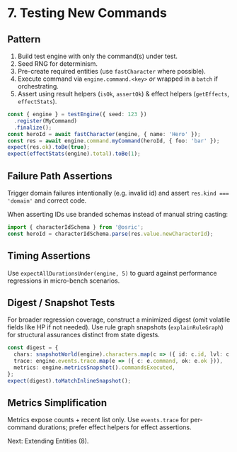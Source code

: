 # 7. Testing New Commands

## Pattern
1. Build test engine with only the command(s) under test.
2. Seed RNG for determinism.
3. Pre-create required entities (use `fastCharacter` where possible).
4. Execute command via `engine.command.<key>` *or* wrapped in a `batch` if orchestrating.
5. Assert using result helpers (`isOk`, `assertOk`) & effect helpers (`getEffects`, `effectStats`).

```ts
const { engine } = testEngine({ seed: 123 })
  .register(MyCommand)
  .finalize();
const heroId = await fastCharacter(engine, { name: 'Hero' });
const res = await engine.command.myCommand(heroId, { foo: 'bar' });
expect(res.ok).toBe(true);
expect(effectStats(engine).total).toBe(1);
```

## Failure Path Assertions
Trigger domain failures intentionally (e.g. invalid id) and assert `res.kind === 'domain'` and correct code.

When asserting IDs use branded schemas instead of manual string casting:
```ts
import { characterIdSchema } from '@osric';
const heroId = characterIdSchema.parse(res.value.newCharacterId);
```

## Timing Assertions
Use `expectAllDurationsUnder(engine, 5)` to guard against performance regressions in micro-bench scenarios.

## Digest / Snapshot Tests
For broader regression coverage, construct a minimized digest (omit volatile fields like HP if not needed). Use rule graph snapshots (`explainRuleGraph`) for structural assurances distinct from state digests.
```ts
const digest = {
  chars: snapshotWorld(engine).characters.map(c => ({ id: c.id, lvl: c.level })),
  trace: engine.events.trace.map(e => ({ c: e.command, ok: e.ok })),
  metrics: engine.metricsSnapshot().commandsExecuted,
};
expect(digest).toMatchInlineSnapshot();
```

## Metrics Simplification
Metrics expose counts + recent list only. Use `events.trace` for per-command durations; prefer effect helpers for effect assertions.

Next: Extending Entities (8).
